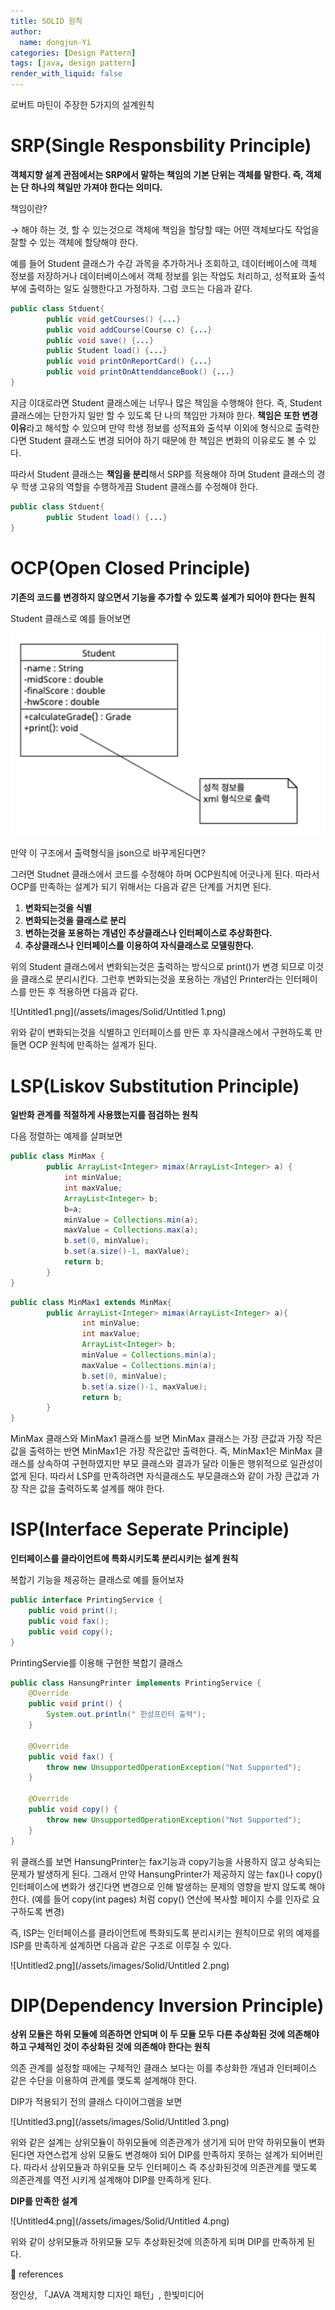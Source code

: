 ```yaml
---
title: SOLID 원칙
author:
  name: dongjun-Yi
categories: [Design Pattern]
tags: [java, design pattern]
render_with_liquid: false
---
```

로버트 마틴이 주장한 5가지의 설계원칙

# SRP(Single Responsbility Principle)

**객체지향 설계 관점에서는 SRP에서 말하는 책임의 기본 단위는 객체를 말한다. 즉, 객체는 단 하나의 책일만 가져야 한다는 의미다.**

책임이란?

→ 해야 하는 것, 할 수 있는것으로 객체에 책임을 할당할 때는 어떤 객체보다도 작업을 잘할 수 있는 객체에 할당해야 한다.

예를 들어 Student 클래스가 수강 과목을 추가하거나 조회하고, 데이터베이스에 객체 정보를 저장하거나 데이터베이스에서 객체 정보를 읽는 작업도 처리하고, 성적표와 출석부에 출력하는 일도 실행한다고 가정하자. 그럼 코드는 다음과 같다.

```java
public class Stduent{
		public void getCourses() {...}
		public void addCourse(Course c) {...}
		public void save() {...}
		public Student load() {...}
		public void printOnReportCard() {...}
		public void printOnAttenddanceBook() {...}
}
```

지금 이대로라면 Student 클래스에는 너무나 많은 책임을 수행해야 한다. 즉, Student 클래스에는 단한가지 일만 할 수 있도록 단 나의 책임만 가져야 한다. **책임은 또한 변경이유**라고 해석할 수 있으며 만약 학생 정보를 성적표와 출석부 이외에 형식으로 출력한다면 Student 클래스도 변경 되어야 하기 때문에 한 책임은 변화의 이유로도 볼 수 있다.

따라서 Student 클래스는 **책임을 분리**해서 SRP를 적용해야 하며 Student 클래스의 경우 학생 고유의 역할을 수행하게끔 Student 클래스를 수정해야 한다.

```java
public class Stduent{
		public Student load() {...}
}
```

# OCP(Open Closed Principle)

**기존의 코드를 변경하지 않으면서 기능을 추가할 수 있도록 설계가 되어야 한다는 원칙**

Student 클래스로 예를 들어보면 

![Untitled1.png](/assets/images/Solid/Untitled.png)

만약 이 구조에서 출력형식을 json으로 바꾸게된다면?

그러면 Studnet 클래스에서 코드를 수정해야 하며 OCP원칙에 어긋나게 된다. 따라서 OCP를 만족하는 설계가 되기 위해서는 다음과 같은 단계를 거치면 된다.

1. **변화되는것을 식별**
2. **변화되는것을 클래스로 분리**
3. **변하는것을 포용하는 개념인 추상클래스나 인터페이스로 추상화한다.**
4. **추상클래스나 인터페이스를 이용하여 자식클래스로 모델링한다.**

위의 Student 클래스에서 변화되는것은 출력하는 방식으로 print()가 변경 되므로 이것을 클래스로 분리시킨다. 그런후 변화되는것을 포용하는 개념인 Printer라는 인터페이스를 만든 후 적용하면 다음과 같다. 

![Untitled1.png](/assets/images/Solid/Untitled 1.png)

위와 같이 변화되는것을 식별하고 인터페이스를  만든 후 자식클래스에서 구현하도록 만들면 OCP 원칙에 만족하는 설계가 된다.

# LSP(Liskov Substitution Principle)

**일반화 관계를 적절하게 사용했는지를 점검하는 원칙**

다음 정렬하는 예제를 살펴보면

```java
public class MinMax {
		public ArrayList<Integer> mimax(ArrayList<Integer> a) {
			int minValue;
			int maxValue;
			ArrayList<Integer> b;
			b=a;
			minValue = Collections.min(a);
			maxValue = Collections.max(a);
			b.set(0, minValue);
			b.set(a.size()-1, maxValue);
			return b;
		}
}
```

```java
public class MinMax1 extends MinMax{
		public ArrayList<Integer> mimax(ArrayList<Integer> a){
				int minValue;
				int maxValue;
				ArrayList<Integer> b;
				minValue = Collections.min(a);
				maxValue = Collections.min(a);
				b.set(0, minValue);
				b.set(a.size()-1, maxValue);
				return b;
		}
}
```

MinMax 클래스와 MinMax1 클래스를 보면 MinMax 클래스는 가장 큰값과 가장 작은값을 출력하는 반면 MinMax1은 가장 작은값만 출력한다. 즉, MinMax1은 MinMax 클래스를 상속하여 구현하였지만 부모 클래스와 결과가 달라 이둘은 행위적으로 일관성이 없게 된다. 따라서 LSP를 만족하려면 자식클래스도 부모클래스와 같이 가장 큰값과 가장 작은 값을 출력하도록 설계를 해야 한다.

# ISP(Interface Seperate Principle)

**인터페이스를 클라이언트에 특화시키도록 분리시키는 설계 원칙**

복합기 기능을 제공하는 클래스로 예를 들어보자

```java
public interface PrintingService {
    public void print();
    public void fax();
    public void copy();
}
```

PrintingServie를 이용해 구현한 복합기 클래스

```java
public class HansungPrinter implements PrintingService {
    @Override
    public void print() {
        System.out.println(" 한성프린터 출력");
    }

    @Override
    public void fax() {
        throw new UnsupportedOperationException("Not Supported");
    }

    @Override
    public void copy() {
        throw new UnsupportedOperationException("Not Supported");
    }
}
```

위 클래스를 보면 HansungPrinter는 fax기능과 copy기능을 사용하지 않고 상속되는 문제가 발생하게 된다. 그래서 만약 HansungPrinter가 제공하지 않는 fax()나 copy() 인터페이스에 변화가 생긴다면 변경으로 인해 발생하는 문제의 영향을 받지 않도록 해야한다. (예를 들어 copy(int pages) 처럼 copy() 연산에 복사할 페이지 수를 인자로 요구하도록 변경)

즉, ISP는 인터페이스를 클라이언트에 특화되도록 분리시키는 원칙이므로 위의 예제를 ISP를 만족하게 설계하면 다음과 같은 구조로 이루질 수 있다.

![Untitled2.png](/assets/images/Solid/Untitled 2.png)

# DIP(Dependency Inversion Principle)

**상위 모듈은 하위 모듈에 의존하면 안되며 이 두 모듈 모두 다른 추상화된 것에 의존해야 하고 구체적인 것이 추상화된 것에 의존해야 한다는 원칙**

의존 관계를 설정할 때에는 구체적인 클래스 보다는 이를 추상화한 개념과 인터페이스 같은 수단을 이용하여 관계를 맺도록 설계해야 한다.

DIP가 적용되기 전의 클래스 다이어그램을 보면

![Untitled3.png](/assets/images/Solid/Untitled 3.png)

위와 같은 설계는 상위모듈이 하위모듈에 의존관계가 생기게 되어 만약 하위모듈이 변화된다면 자연스럽게 상위 모듈도 변경해야 되어 DIP를 만족하지 못하는 설계가 되어버린다. 따라서 상위모듈과 하위모듈 모두 인터페이스 즉 추상화된것에 의존관계를 맺도록 의존관계를 역전 시키게 설계해야 DIP를 만족하게 된다.

**DIP를 만족한 설계**

![Untitled4.png](/assets/images/Solid/Untitled 4.png)

위와 같이 상위모듈과 하위모듈 모두 추상화된것에 의존하게 되며 DIP를 만족하게 된다.

<aside>
📖 references

정인상, 「JAVA 객체지향 디자인 패턴」, 한빛미디어

</aside>

 